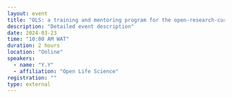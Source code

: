 ```yaml
---
layout: event
title: "OLS: a training and mentoring program for the open-research-curious"
description: "Detailed event description" 
date: 2024-03-23
time: "10:00 AM WAT"
duration: 2 hours
location: "Online"
speakers:
  - name: "Y.Y"
  - affiliation: "Open Life Science"
registration: ""
type: external
---
```


<!-- event-specific content added here... -->
